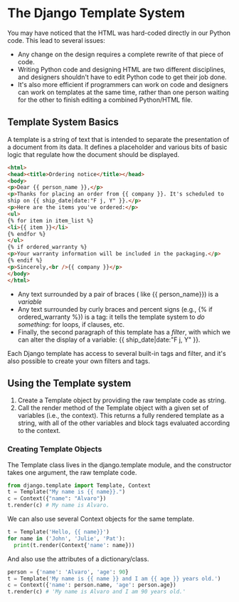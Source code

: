 # The Django Template System
You may have noticed that the HTML was hard-coded directly in our Python code. This lead to several issues:
- Any change on the design requires a complete rewrite of that piece of code.
- Writing Python code and designing HTML are two different disciplines, and designers shouldn't have to edit Python code to get their job done.
- It's also more efficient if programmers can work on code and designers can work on templates at the same time, rather than one person waiting for the other to finish editing a combined Python/HTML file.

## Template System Basics
A template is a string of text that is intended to separate the presentation of a document from its data. It defines a placeholder and various bits of basic logic that regulate how the document should be displayed.

```html
<html>
<head><title>Ordering notice</title></head>
<body>
<p>Dear {{ person_name }},</p>
<p>Thanks for placing an order from {{ company }}. It's scheduled to
ship on {{ ship_date|date:"F j, Y" }}.</p>
<p>Here are the items you've ordered:</p>
<ul>
{% for item in item_list %}
<li>{{ item }}</li>
{% endfor %}
</ul>
{% if ordered_warranty %}
<p>Your warranty information will be included in the packaging.</p>
{% endif %}
<p>Sincerely,<br />{{ company }}</p>
</body>
</html>
```

+ Any text surrounded by a pair of braces ( like {{ person_name}}) is a *variable*
+ Any text surrounded by curly braces and percent signs (e.g., {% if ordered_warranty %}) is a tag: it tells the template system to _do something_: for loops, if clauses, etc.
+ Finally, the second paragraph of this template has a _filter_, with which we can alter the display of a variable: {{ ship_date|date:"F j, Y" }}.

Each Django template has access to several built-in tags and filter, and it's also possible to create your own filters and tags.

## Using the Template system
1. Create a Template object by providing the raw template code as string.
2. Call the render method of the Template object with a given set of variables (i.e., the context). This returns a fully rendered template as a string, with all of the other variables and block tags evaluated according to the context.

### Creating Template Objects
The Template class lives in the django.template module, and the constructor takes one argument, the raw template code.

```python
from django.template import Template, Context
t = Template("My name is {{ name}}.")
c = Context({"name": "Alvaro"})
t.render(c) # My name is Alvaro.
```
We can also use several Context objects for the same template.

```python
t = Template('Hello, {{ name}}')
for name in ('John', 'Julie', 'Pat'):
  print(t.render(Context{'name': name}))
```

And also use the attributes of a dictionary/class.

```python
person = {'name': 'Alvaro', 'age': 90}
t = Template('My name is {{ name }} and I am {{ age }} years old.')
c = Context({'name': person.name, 'age': person.age})
t.render(c) # 'My name is Alvaro and I am 90 years old.'
